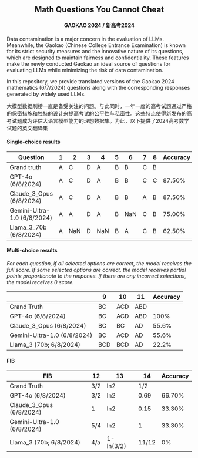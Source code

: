 <h2 align="center">Math Questions You Cannot Cheat</h2>
<h4 align="center"> GAOKAO 2024 / 新高考2024</h4>

Data contamination is a major concern in the evaluation of LLMs. Meanwhile, the Gaokao (Chinese College Entrance Examination) is known for its strict security measures and the innovative nature of its questions, which are designed to maintain fairness and confidentiality. These features make the newly conducted Gaokao an ideal source of questions for evaluating LLMs while minimizing the risk of data contamination. 

In this repository, we provide translated versions of the Gaokao 2024 mathematics (6/7/2024) questions along with the corresponding responses generated by widely used LLMs.

大模型数据刷榜一直是备受关注的问题。与此同时，一年一度的高考试题通过严格的保密措施和独特的设计来提高考试的公平性与私密性。这些特点使得新发布的高考试题成为评估大语言模型能力的理想数据集。为此，以下提供了2024高考数学试题的英文翻译集


#### Single-choice results

| Question               | 1   | 2   | 3   | 4   | 5   | 6   | 7   | 8   | Accuracy |
|----------------------|-----|-----|-----|-----|-----|-----|-----|-----|-------------|
| Grand truth               | A   | C   | D   | A   | B   | B   | C   | B   |             |
| GPT-4o (6/8/2024)    | A   | C   | D   | A   | B   | B   | C   | C   | 87.50%         |
| Claude_3_Opus (6/8/2024)    | A   | C   | D   | A   | B   | B   | A   | B   | 87.50%      |
| Gemini-Ultra-1.0 (6/8/2024) | A   | A   | D   | A   | B   | NaN | C   | B   | 75.00%      |
| Llama_3_70b (6/8/2024)    | A   | NaN   | D   | NaN   | B   | A   | C   | B   | 62.50%      |

#### Multi-choice results

*For each question, if all selected options are correct, the model receives the full score. If some selected options are correct, the model receives partial points proportionate to the response. If there are any incorrect selections, the model receives 0 score.*

|         |  9   |  10  |  11   | Accuracy |
|---------|------|------|-------|-------------|
| Grand Truth   | BC   | ACD  | ABD   |
| GPT-4o (6/8/2024)   | BC   | ACD  | ABD   |100%|
| Claude_3_Opus (6/8/2024)  | BC   | BC   | AD    |55.6%|
| Gemini-Ultra-1.0 (6/8/2024) | BC   | ACD  | AD    |55.6%|
| Llama_3 (70b; 6/8/2024)    | BCD  | BCD  | AD    |22.2%|

#### FIB
| FIB           |  12  |    13    |     14    | Accuracy |
|---------------|------|----------|-----------|----------|
| Grand Truth   | 3/2  | ln2      | 1/2       |          |
| GPT-4o (6/8/2024)   | 3/2  | ln2      | 0.69      | 66.70%   |
| Claude_3_Opus (6/8/2024)  | 1    | ln2      | 0.15      | 33.30%   |
| Gemini-Ultra-1.0 (6/8/2024) | 5/4  | ln2     | 1         | 33.30%   |
| Llama_3 (70b; 6/8/2024)    | 4/a  | 1-ln(3/2) | 11/12     | 0%       |
